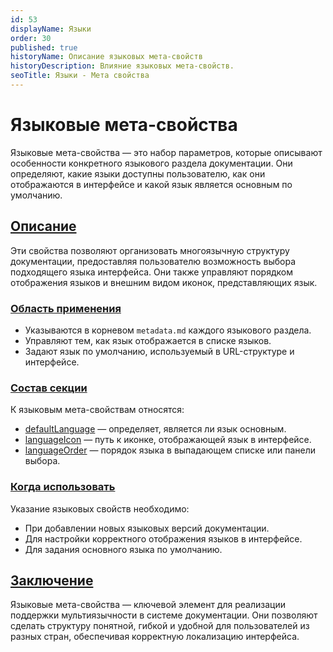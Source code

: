 ```yaml
---
id: 53
displayName: Языки
order: 30
published: true
historyName: Описание языковых мета-свойств
historyDescription: Влияние языковых мета-свойств.
seoTitle: Языки - Мета свойства
---
```


# Языковые мета-свойства

Языковые мета-свойства — это набор параметров, которые описывают особенности конкретного языкового раздела документации.
Они определяют, какие языки доступны пользователю, как они отображаются в интерфейсе и какой язык является основным по умолчанию.

## [Описание](description)

Эти свойства позволяют организовать многоязычную структуру документации, предоставляя пользователю возможность выбора
подходящего языка интерфейса. Они также управляют порядком отображения языков и внешним видом иконок, представляющих язык.


### [Область применения](usage)

- Указываются в корневом `metadata.md` каждого языкового раздела.
- Управляют тем, как язык отображается в списке языков.
- Задают язык по умолчанию, используемый в URL-структуре и интерфейсе.


### [Состав секции](section-content)

К языковым мета-свойствам относятся:

- [defaultLanguage]([50]) — определяет, является ли язык основным.
- [languageIcon]([51]) — путь к иконке, отображающей язык в интерфейсе.
- [languageOrder]([52]) — порядок языка в выпадающем списке или панели выбора.


### [Когда использовать](when-to-use)

Указание языковых свойств необходимо:

- При добавлении новых языковых версий документации.
- Для настройки корректного отображения языков в интерфейсе.
- Для задания основного языка по умолчанию.


## [Заключение](conclusion)

Языковые мета-свойства — ключевой элемент для реализации поддержки мультиязычности в системе документации. Они позволяют
сделать структуру понятной, гибкой и удобной для пользователей из разных стран, обеспечивая корректную локализацию интерфейса.

